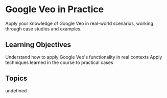 # Google Veo in Practice

Apply your knowledge of Google Veo in real-world scenarios, working through case studies and examples.

## Learning Objectives
Understand how to apply Google Veo's functionality in real contexts
Apply techniques learned in the course to practical cases

## Topics
undefined